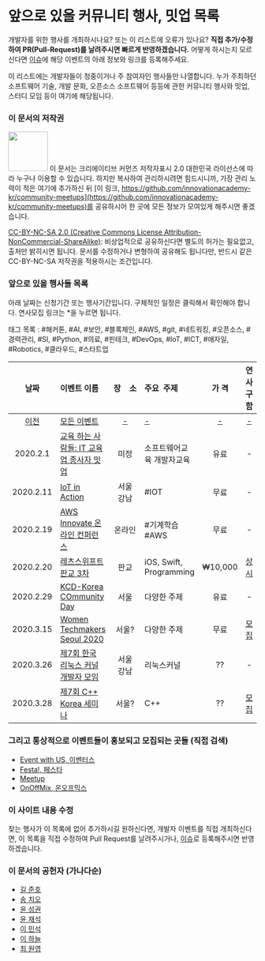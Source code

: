 # 앞으로 있을 커뮤니티 행사, 밋업 목록

개발자를 위한 행사를 개최하시나요? 또는 이 리스트에 오류가 있나요?
**직접 추가/수정하여 PR(Pull-Request)를 날려주시면 빠르게 반영하겠습니다.**
어떻게 하시는지 모르신다면 [이슈](https://github.com/innovationacademy-kr/community-meetups/issues)에 해당 이벤트의 아래 정보와 링크를 등록해주세요.

이 리스트에는 개발자들이 청중이거나 주 참여자인 행사들만 나열합니다.
누가 주최하던 소프트웨어 기술, 개발 문화, 오픈소스 소프트웨어 등등에 관한 커뮤니티 행사와 밋업, 스터디 모임 등이 여기에 해당됩니다.

### 이 문서의 저작권 
<img src="https://mirrors.creativecommons.org/presskit/buttons/88x31/png/by-nc-sa.png" width="80px"></img> 
이 문서는 크리에이티브 커먼즈 저작자표시 2.0 대한민국 라이선스에 따라 
누구나 이용할 수 있습니다. 하지만 복사하여 관리하시려면 힘드시니까,
가장 관리 노력이 적은 여기에 추가하신 뒤 [이 링크, https://github.com/innovationacademy-kr/community-meetups](https://github.com/innovationacademy-kr/community-meetups)를 
공유하시어 한 곳에 모든 정보가 모여있게 해주시면 좋겠습니다. 

[CC-BY-NC-SA 2.0 (Creative Commons License Attribution-NonCommercial-ShareAlike)](https://creativecommons.org/licenses/by-nc-sa/2.0/): 
비상업적으로 공유하신다면 별도의 허가는 필요없고, 출처만 밝히시면 됩니다.
문서를 수정하거나 변형하여 공유해도 됩니다만, 반드시 같은 CC-BY-NC-SA
저작권을 적용하시는 조건입니다.

### 앞으로 있을 행사들 목록

아래 날짜는 신청기간 또는 행사기간입니다. 구체적인 일정은 클릭해서 확인해야 합니다. 연사모집 링크는 \*을 누르면 됩니다.  

태그 목록 : #해커톤, #AI, #보안, #블록체인, #AWS, #git, #네트워킹, #오픈소스, #경력관리, #SI, #Python, #의료, #핀테크, #DevOps, #IoT, #ICT, #애자일, #Robotics, #클라우드, #스타트업

| 날짜 | 이벤트&nbsp;이름 | 장&nbsp;&nbsp;&nbsp;&nbsp;소 | 주요&nbsp;&nbsp;주제 | 가&nbsp;격 | 연사</br>구함 |
| :-: | :- | :-: | :- | :-: | :-: |
| [이전](old.md) |[모든 이벤트](old.md)|[-](old.md)|[-](old.md)|[-](old.md)|[-](old.md)|
| 2020.2.1 | [교육 하는 사람들: IT 교육업 종사자 밋업](https://www.notion.so/IT-03c7c832f43148bb9384ee2ef2f70fae) | 미정 | 소프트웨어교육 개발자교육 | 유료 | - |
| 2020.2.11 | [IoT in Action](https://iotinactionevents.com/ko/event/seoul?ocid=MSFT_AP_KR_IOTALE_OTH_IASE_SMP_SM_CDS_FB_NA&fbclid=IwAR0SQV--mY3ApD9Z26zv_v3akjqNUfOSVi7xFxUua0CoXOmiv8XrBjirxKo#agenda) | 서울</br>강남 | #IOT | 무료 | - |
| 2020.2.19 | [AWS Innovate 온라인 컨퍼런스](https://aws.amazon.com/ko/events/aws-innovate/machine-learning/) | 온라인 | #기계학습 #AWS | 무료 | - |
| 2020.2.20 | [레츠스위프트 판교 3차](https://festa.io/events/869) | 판교 | iOS, Swift, Programming | ₩10,000 | [상시](http://bit.ly/letswift-pg) |
| 2020.2.29 | [KCD-Korea COmmunity Day](-) | 서울 | 다양한 주제 | 유료 | - |
| 2020.3.15 | [Women Techmakers Seoul 2020](https://docs.google.com/forms/d/e/1FAIpQLScgSNWNEHA7c6D4IpfJncz7TuNjBvKbEDYy5WkITt6vbhU3QQ/viewform) | 서울? | 다양한 주제 | 무료 | [모집](https://docs.google.com/forms/d/e/1FAIpQLScgSNWNEHA7c6D4IpfJncz7TuNjBvKbEDYy5WkITt6vbhU3QQ/viewform) |
| 2020.3.26 | [제7회 한국 리눅스 커널 개발자 모임](https://kernel-dev-ko.github.io/7th/?fbclid=IwAR0ytsRfnEGm3Fd1tc1WenDO39kwkd4cdSkaWXHs7IJ1tSV79GF1-647bKk) | 서울</br>강남 | 리눅스커널 | ?? | - |
| 2020.3.28 | [제7회 C++ Korea 세미나](https://docs.google.com/forms/d/e/1FAIpQLSdtLWZtG5QkrGjVslN6z9evK8XXsuorcwvZu_G7-ivdvRjHDw/viewform) | 서울? | C++ | ?? | [모집](https://docs.google.com/forms/d/e/1FAIpQLSdtLWZtG5QkrGjVslN6z9evK8XXsuorcwvZu_G7-ivdvRjHDw/viewform) |

### 그리고 통상적으로 이벤트들이 홍보되고 모집되는 곳들 (직접 검색)

 * [Event with US, 이벤터스](https://event-us.kr/)
 * [Festa!, 페스타](https://festa.io/)
 * [Meetup](https://www.meetup.com/ko-KR/)
 * [OnOffMix, 온오프믹스](https://www.onoffmix.com)

### 이 사이트 내용 수정

찾는 행사가 이 목록에 없어 추가하시길 원하신다면, 개발자 이벤트를 직접 개최하신다면,
이 목록을 직접 수정하여 Pull Request를 날려주시거나, [이슈](https://github.com/innovationacademy-kr/community-meetups/issues)로 등록해주시면 반영하겠습니다.

### 이 문서의 공헌자 (가나다순)

* [길 준호](mailto:appleceo@kakao.com)
* [송 치오](mailto:ghsehr1@gmail.com)
* [윤 성권](mailto:keyakoto@gmail.com)
* [윤 재석](mailto:yjaeseok@gmail.com)
* [이 민석](mailto:ykhl1itj@gmail.com)
* [이 하늘](mailto:lee.haneul@gmail.com)
* [최 원영](https://blog.voidmainvoid.net/)
